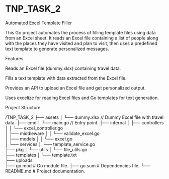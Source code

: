 # TNP_TASK_2
Automated Excel Template Filler

This Go project automates the process of filling template files using data from an Excel sheet. It reads an Excel file containing a list of people along with the places they have visited and plan to visit, then uses a predefined text template to generate personalized messages.

Features

Reads an Excel file (dummy.xlsx) containing travel data.

Fills a text template with data extracted from the Excel file.

Provides an API to upload an Excel file and get personalized output.

Uses excelize for reading Excel files and Go templates for text generation.


Project Structure

/TNP_TASK_2
├── assets
│   └── dummy.xlsx            // Dummy Excel file with travel data.
├── cmd
│   └── main.go        // Entry point.
├── internal
│   ├── controllers
│   │   └── excel_controller.go  
│   ├── middleware
│   │   └── validate_excel.go    
│   ├── models
│   │   └── excel.go             
│   └── services
│       └── template_service.go  
├── pkg
│   └── utils
│       └── file_utils.go        
├── templates
│   └── template.txt           
├── uploads          
├── go.mod                     # Go module file.
├── go.sum                     # Dependencies file.
└── README.md                  # Project documentation.

